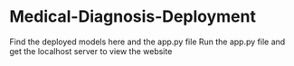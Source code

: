 # Medical-Diagnosis-Deployment

Find the deployed models here and the app.py file
Run the app.py file and get the localhost server to view the website
